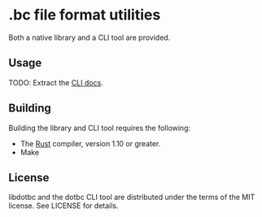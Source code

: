 # .bc file format utilities

Both a native library and a CLI tool are provided.

## Usage

TODO: Extract the [CLI docs](src/rs/cmd/mod.rs#L7-L23).

## Building

Building the library and CLI tool requires the following:

* The [Rust](https://rust-lang.org) compiler, version 1.10 or greater.
* Make

## License

libdotbc and the dotbc CLI tool are distributed under the terms of the
MIT license. See LICENSE for details.
